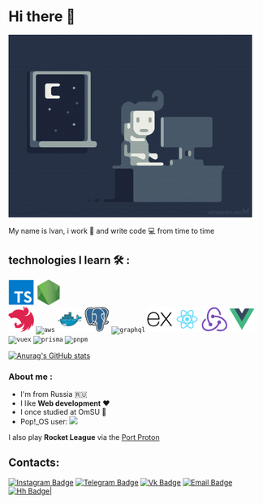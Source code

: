 # Hi there 👋

![](./programming.gif)

My name is Ivan, i work 🏢 and write code 💻 from time to time

## technologies I learn 🛠️ :

<code><img height="50" src="https://github.com/devicons/devicon/blob/master/icons/typescript/typescript-original.svg" alt="javascript"></code>
<code><img height="50" src="https://raw.githubusercontent.com/github/explore/80688e429a7d4ef2fca1e82350fe8e3517d3494d/topics/nodejs/nodejs.png" alt="nodejs">
<code><img height="50" src="https://github.com/devicons/devicon/blob/master/icons/nestjs/nestjs-plain.svg" alt="nestjs"></code></code>
<code><img height="50" src="https://www.itsec.ru/hubfs/ISR/AWS.png" alt="aws"></code>
<code><img height="50" src="https://github.com/devicons/devicon/blob/master/icons/docker/docker-original.svg" alt="docker"></code>
<code><img height="50" src="https://github.com/devicons/devicon/blob/master/icons/postgresql/postgresql-original.svg" alt="postgresql"></code>
<code><img height="50" src="https://davidwalsh.name/demo/graphql-intro/graphql.png" alt="graphql"></code>
<code><img height="50" src="https://raw.githubusercontent.com/devicons/devicon/master/icons/express/express-original.svg" alt="expressjs"></code>
<code><img height="50" src="https://raw.githubusercontent.com/github/explore/80688e429a7d4ef2fca1e82350fe8e3517d3494d/topics/react/react.png" alt="react"></code>
<code><img height="50" src="https://github.com/devicons/devicon/blob/master/icons/redux/redux-original.svg" alt="docker"></code>
<code><img height="50" src="https://github.com/devicons/devicon/blob/master/icons/vuejs/vuejs-original.svg" alt="vue"></code>
<code><img height="50" src="https://user-images.githubusercontent.com/7110136/29002857-9e802f08-7ab4-11e7-9c31-604b5d0d0c19.png" alt="vuex"></code>
<code><img height="50" src="https://res-2.cloudinary.com/crunchbase-production/image/upload/c_lpad,f_auto,q_auto:eco/rtlx0sivc7wcr75y5bkj" alt="prisma"></code>
<code><img height="50" src="https://pnpm.js.org/ru/img/pnpm-no-name-with-frame.svg" alt="pnpm"></code>



[![Anurag's GitHub stats](https://github-readme-stats.vercel.app/api?username=kitt3911&count_private=true&show_icons=true)](https://github.com/anuraghazra/github-readme-stats)

### About me :
* I'm from Russia 🇷🇺
* I like **Web development**  ❤️
* I once studied at OmSU 🏢
* Pop!_OS user: <code><img height="25" src="https://user-images.githubusercontent.com/68580920/112361064-33497a00-8cfd-11eb-9fa4-2409622b6af9.png"></code>

I also play **Rocket League** via the [Port Proton](https://portwine-linux.ru/epic-games-linux/)

## Contacts:


[![Instagram Badge](https://img.shields.io/badge/-Instagram-e4405f?style=flat-square&logo=Instagram&logoColor=white)](https://instagram.com/kitt39111/)
[![Telegram Badge](https://img.shields.io/badge/-Telegram-0088cc?style=flat-square&logo=Telegram&logoColor=white)](https://t.me/kitt3911)
[![Vk Badge](https://img.shields.io/badge/-Vkontakte-0088cc?style=flat&logo=VK&logoColor=white)](https://vk.com/kitt3911)
[![Email Badge](https://img.shields.io/badge/-Email-0088cc?style=flat&logo=Gmail&logoColor=white&color=red)](https://ivanignatenko@gmail.com)
[![Hh Badge](https://img.shields.io/badge/-HeadHunter-0088cc?style=flat&logo=Hypothesis&logoColor=white&color=red)](https://ulyanovsk.hh.ru/resume/e12eb5faff07f576bc0039ed1f4c3374777a30)|

<!--
**kitt3911/kitt3911** is a ✨ _special_ ✨ repository because its `README.md` (this file) appears on your GitHub profile.


- 🔭 I’m currently working on: **Telegram bots**
- 🌱 I’m currently learning: 
- 👯 I’m looking to collaborate on ...
- 🤔 I’m looking for help with ...
- 💬 Ask me about ...
- 📫 How to reach me: ...
- 😄 Pronouns: ...
- ⚡ Fun fact: ...
-->
